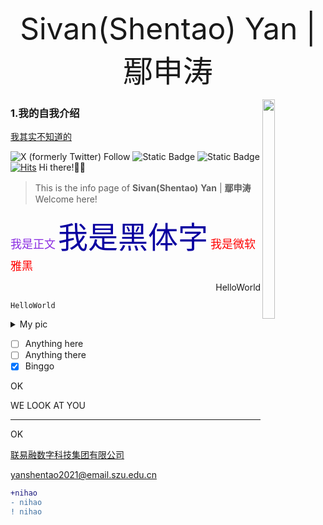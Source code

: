 <p align="center"> <font size=8>Sivan(Shentao) Yan | 鄢申涛</font> </p>

<img src="https://camo.githubusercontent.com/8fb0142550f9127aaf45b347c397b0d0c05153c7087841adb1fb805e1754e595/68747470733a2f2f63646e2e6a7364656c6976722e6e65742f67682f736976616e79616e73742f706963676f406d61696e2f696d672f317066702e6a7067" width=20% height=30% div align=right /> 

### 1.我的自我介绍

<u>我其实不知道的</u>

![X (formerly Twitter) Follow](https://img.shields.io/twitter/follow/0xJCXsivan200)  ![Static Badge](https://img.shields.io/badge/food-potato_tomato-8A2BE2)  ![Static Badge](https://img.shields.io/badge/just%20the%20message-8A2BE2) [![Hits](https://hits.seeyoufarm.com/api/count/incr/badge.svg?url=https%3A%2F%2Fsivanyanst.github.io&count_bg=%23950040&title_bg=%23555555&icon=wechat.svg&icon_color=%23E7E7E7&title=hithere&edge_flat=false)](https://hits.seeyoufarm.com)
Hi there!🥹😝
> This is the info page of **Sivan(Shentao)** **Yan** | **鄢申涛**
Welcome here!

<font face='微软雅黑' color=8A2BE2 size=4>我是正文</font>
<font face="微软雅黑" color=Paprika size=8>我是黑体字</font>
<font face="微软雅黑" color=red size=4>我是微软雅黑</font>


<p align="right"> HelloWorld </p>

`HelloWorld`


<details close>
<summary>My pic </summary>
  
  <img src="https://cdn.jsdelivr.net/gh/sivanyanst/picgo@main/img/1pfp.jpg" width=20% height=30% div align=right /> 

![这是我的头像](https://cdn.jsdelivr.net/gh/sivanyanst/picgo@main/img/1pfp.jpg) 
  
</details>
 
- [ ] Anything here
- [ ] Anything there
- [x] Binggo

OK

WE LOOK AT YOU

***

OK

[联易融数字科技集团有限公司](https://www.linklogis.com/ "国内头部的供应链金融科技解决方案提供商")

<yanshentao2021@email.szu.edu.cn>


``` diff 
+nihao
- nihao
! nihao
```
